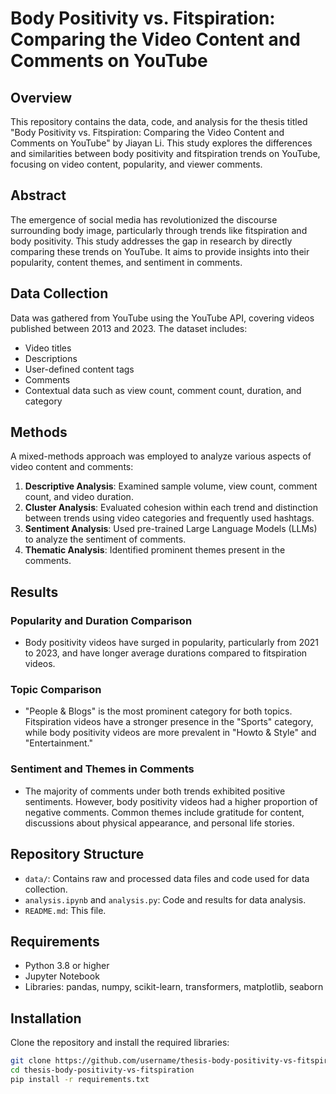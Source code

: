 # Body Positivity vs. Fitspiration: Comparing the Video Content and Comments on YouTube

## Overview

This repository contains the data, code, and analysis for the thesis titled "Body Positivity vs. Fitspiration: Comparing the Video Content and Comments on YouTube" by Jiayan Li. This study explores the differences and similarities between body positivity and fitspiration trends on YouTube, focusing on video content, popularity, and viewer comments.

## Abstract

The emergence of social media has revolutionized the discourse surrounding body image, particularly through trends like fitspiration and body positivity. This study addresses the gap in research by directly comparing these trends on YouTube. It aims to provide insights into their popularity, content themes, and sentiment in comments.

## Data Collection

Data was gathered from YouTube using the YouTube API, covering videos published between 2013 and 2023. The dataset includes:
- Video titles
- Descriptions
- User-defined content tags
- Comments
- Contextual data such as view count, comment count, duration, and category

## Methods

A mixed-methods approach was employed to analyze various aspects of video content and comments:
1. **Descriptive Analysis**: Examined sample volume, view count, comment count, and video duration.
2. **Cluster Analysis**: Evaluated cohesion within each trend and distinction between trends using video categories and frequently used hashtags.
3. **Sentiment Analysis**: Used pre-trained Large Language Models (LLMs) to analyze the sentiment of comments.
4. **Thematic Analysis**: Identified prominent themes present in the comments.

## Results

### Popularity and Duration Comparison
- Body positivity videos have surged in popularity, particularly from 2021 to 2023, and have longer average durations compared to fitspiration videos.

### Topic Comparison
- "People & Blogs" is the most prominent category for both topics. Fitspiration videos have a stronger presence in the "Sports" category, while body positivity videos are more prevalent in "Howto & Style" and "Entertainment."

### Sentiment and Themes in Comments
- The majority of comments under both trends exhibited positive sentiments. However, body positivity videos had a higher proportion of negative comments. Common themes include gratitude for content, discussions about physical appearance, and personal life stories.

## Repository Structure

- `data/`: Contains raw and processed data files and code used for data collection.
- `analysis.ipynb` and `analysis.py`: Code and results for data analysis.
- `README.md`: This file.

## Requirements

- Python 3.8 or higher
- Jupyter Notebook
- Libraries: pandas, numpy, scikit-learn, transformers, matplotlib, seaborn

## Installation

Clone the repository and install the required libraries:

```bash
git clone https://github.com/username/thesis-body-positivity-vs-fitspiration.git
cd thesis-body-positivity-vs-fitspiration
pip install -r requirements.txt
```